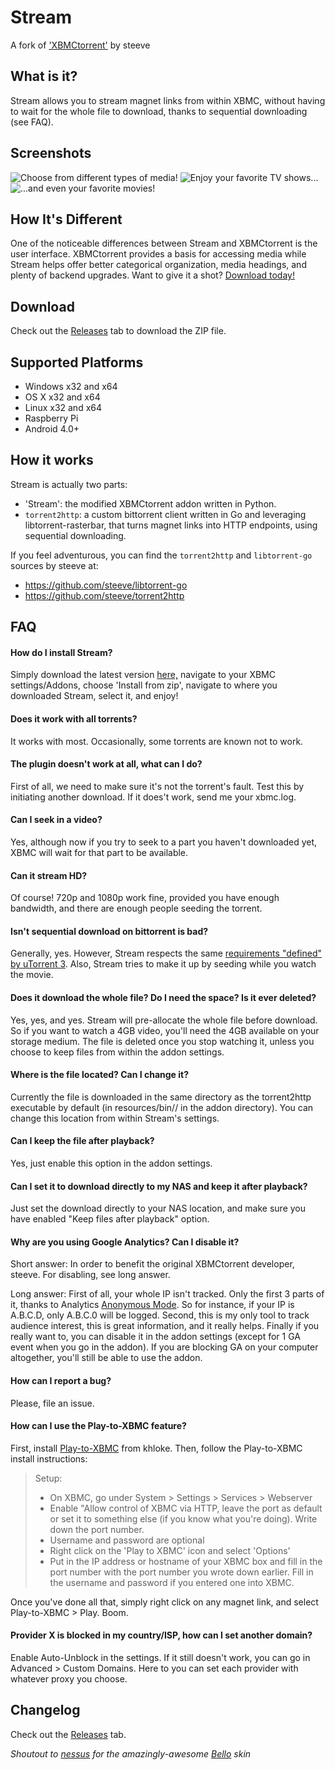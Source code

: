 Stream
===========
A fork of ['XBMCtorrent'](https://www.github.com/steeve/XBMCtorrent) by steeve

What is it?
----------
Stream allows you to stream magnet links from within XBMC, without having to wait for the whole file to download, thanks to sequential downloading (see FAQ).



Screenshots
------------
![Choose from different types of media!](http://i.imgur.com/2tKqKjg.png "Choose from different types of media!")
![Enjoy your favorite TV shows...](http://i.imgur.com/LeHstnd.png "[Enjoy your favorite TV shows...")
![...and even your favorite movies!](http://i.imgur.com/fIPnUie.jpg?1 "...and even your favorite movies!")


How It's Different
-------------------
One of the noticeable differences between Stream and XBMCtorrent is the user interface. XBMCtorrent provides a basis for accessing media while Stream helps offer better categorical organization, media headings, and plenty of backend upgrades. Want to give it a shot? [Download today!](https://www.github.com/brysonreece/stream/releases)



Download
--------
Check out the [Releases](https://github.com/brysonreece/stream/releases) tab to download the ZIP file.



Supported Platforms
-------------------
* Windows x32 and x64
* OS X x32 and x64
* Linux x32 and x64
* Raspberry Pi
* Android 4.0+

How it works
------------
Stream is actually two parts:
* 'Stream': the modified XBMCtorrent addon written in Python.
* `torrent2http`: a custom bittorrent client written in Go and leveraging libtorrent-rasterbar, that turns magnet links into HTTP endpoints, using sequential downloading.

If you feel adventurous, you can find the `torrent2http` and `libtorrent-go` sources by steeve at:
* https://github.com/steeve/libtorrent-go
* https://github.com/steeve/torrent2http



FAQ
---
#### How do I install Stream?
Simply download the latest version [here,](http://xbmc-repo.brysonreece.com/plugin.video.stream/plugin.video.stream-latest.zip) navigate to your XBMC settings/Addons, choose 'Install from zip', navigate to where you downloaded Stream, select it, and enjoy!

#### Does it work with all torrents?
It works with most. Occasionally, some torrents are known not to work.

#### The plugin doesn't work at all, what can I do?
First of all, we need to make sure it's not the torrent's fault. Test this by initiating another download. If it does't work, send me your xbmc.log.

#### Can I seek in a video?
Yes, although now if you try to seek to a part you haven't downloaded yet, XBMC will wait for that part to be available.

#### Can it stream HD?
Of course! 720p and 1080p work fine, provided you have enough bandwidth, and there are enough people seeding the torrent.

#### Isn't sequential download on bittorrent is bad?
Generally, yes. However, Stream respects the same [requirements "defined" by uTorrent 3](http://www.utorrent.com/help/faq/ut3#faq2[/url]). Also, Stream tries to make it up by seeding while you watch the movie.

#### Does it download the whole file? Do I need the space? Is it ever deleted?
Yes, yes, and yes. Stream will pre-allocate the whole file before download. So if you want to watch a 4GB video, you'll need the 4GB available on your storage medium. The file is deleted once you stop watching it, unless you choose to keep files from within the addon settings.

#### Where is the file located? Can I change it?
Currently the file is downloaded in the same directory as the torrent2http executable by default (in resources/bin/<OS>/ in the addon directory). You can change this location from within Stream's settings.

#### Can I keep the file after playback?
Yes, just enable this option in the addon settings.

#### Can I set it to download directly to my NAS and keep it after playback?
Just set the download directly to your NAS location, and make sure you have enabled "Keep files after playback" option.

#### Why are you using Google Analytics? Can I disable it?
Short answer: In order to benefit the original XBMCtorrent developer, steeve. For disabling, see long answer.

Long answer: First of all, your whole IP isn't tracked. Only the first 3 parts of it, thanks to Analytics [Anonymous Mode](https://developers.google.com/analytics/devguides/collection/gajs/methods/gaJSApi_gat?csw=1#_gat._anonymizeIp). So for instance, if your IP is A.B.C.D, only A.B.C.0 will be logged.
Second, this is my only tool to track audience interest, this is great information, and it really helps.
Finally if you really want to, you can disable it in the addon settings (except for 1 GA event when you go in the addon).
If you are blocking GA on your computer altogether, you'll still be able to use the addon.

#### How can I report a bug?
Please, file an issue.

#### How can I use the Play-to-XBMC feature?
First, install [Play-to-XBMC](https://chrome.google.com/webstore/detail/play-to-xbmc/fncjhcjfnnooidlkijollckpakkebden) from khloke.
Then, follow the Play-to-XBMC install instructions:

> Setup:
>
> * On XBMC, go under System > Settings > Services > Webserver
> * Enable "Allow control of XBMC via HTTP, leave the port as default or set it to something else (if you know what you're doing). Write down the port number.
> * Username and password are optional
> * Right click on the 'Play to XBMC' icon and select 'Options'
> * Put in the IP address or hostname of your XBMC box and fill in the port number with the port number you wrote down earlier. Fill in the username and password if you entered one into XBMC.

Once you've done all that, simply right click on any magnet link, and select Play-to-XBMC > Play. Boom.

#### Provider X is blocked in my country/ISP, how can I set another domain?
Enable Auto-Unblock in the settings.
If it still doesn't work, you can go in Advanced > Custom Domains. Here to you can set each provider with whatever proxy you choose.

Changelog
---------
Check out the [Releases](https://github.com/brysonreece/stream/releases) tab.



_Shoutout to [nessus](http://forum.xbmc.org/member.php?action=profile&uid=47428) for the amazingly-awesome [Bello](http://forum.xbmc.org/showthread.php?tid=158577) skin_
